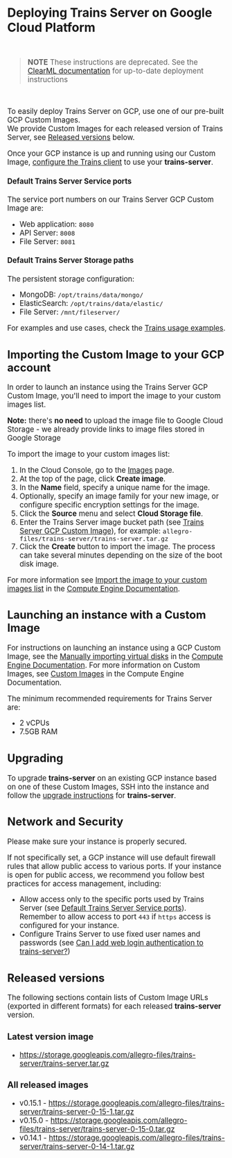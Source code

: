# Deploying Trains Server on Google Cloud Platform

<br/>

<div style="font-size: larger">

> **NOTE** These instructions are deprecated. See the [ClearML documentation](https://clear.ml/docs/latest/docs/deploying_clearml/clearml_server) 
> for up-to-date deployment instructions 

<br/>

To easily deploy Trains Server on GCP, use one of our pre-built GCP Custom Images.  
We provide Custom Images for each released version of Trains Server, see [Released versions](#released-versions) below. 

Once your GCP instance is up and running using our Custom Image, [configure the Trains client](https://github.com/allegroai/trains/blob/master/README.md#configuration) to use your **trains-server**.
  
#### Default Trains Server Service ports
The service port numbers on our Trains Server GCP Custom Image are:

- Web application: `8080`
- API Server: `8008`
- File Server: `8081`

#### Default Trains Server Storage paths
The persistent storage configuration:

- MongoDB: `/opt/trains/data/mongo/`
- ElasticSearch: `/opt/trains/data/elastic/`
- File Server: `/mnt/fileserver/`

For examples and use cases, check the [Trains usage examples](https://github.com/allegroai/trains/blob/master/docs/trains_examples.md).

## Importing the Custom Image to your GCP account

In order to launch an instance using the Trains Server GCP Custom Image, you'll need to import the image to your custom images list.

**Note:** there's **no need** to upload the image file to Google Cloud Storage - we already provide links to image files stored in Google Storage

To import the image to your custom images list:
1. In the Cloud Console, go to the [Images](https://console.cloud.google.com/compute/images) page.
1. At the top of the page, click **Create image**.
1. In the **Name** field, specify a unique name for the image.
1. Optionally, specify an image family for your new image, or configure specific encryption settings for the image.
1. Click the **Source** menu and select **Cloud Storage file**.
1. Enter the Trains Server image bucket path (see [Trains Server GCP Custom Image](#released-versions)), for example:
    `allegro-files/trains-server/trains-server.tar.gz`
1. Click the **Create** button to import the image. The process can take several minutes depending on the size of the boot disk image.

For more information see [Import the image to your custom images list](https://cloud.google.com/compute/docs/import/import-existing-image#import_image) in the [Compute Engine Documentation](https://cloud.google.com/compute/docs).

## Launching an instance with a Custom Image

For instructions on launching an instance using a GCP Custom Image, see the [Manually importing virtual disks](https://cloud.google.com/compute/docs/import/import-existing-image#overview) in the [Compute Engine Documentation](https://cloud.google.com/compute/docs).
For more information on Custom Images, see [Custom Images](https://cloud.google.com/compute/docs/images#custom_images) in the Compute Engine Documentation.

The minimum recommended requirements for Trains Server are:
- 2 vCPUs
- 7.5GB RAM

## Upgrading

To upgrade **trains-server** on an existing GCP instance based on one of these Custom Images, SSH into the instance and follow the [upgrade instructions](../README.md#upgrade) for **trains-server**.

## Network and Security

Please make sure your instance is properly secured. 

If not specifically set, a GCP instance will use default firewall rules that allow public access to various ports. 
If your instance is open for public access, we recommend you follow best practices for access management, including:
- Allow access only to the specific ports used by Trains Server (see [Default Trains Server Service ports](#default-trains-server-service-ports)). Remember to allow access to port `443` if `https` access is configured for your instance.
- Configure Trains Server to use fixed user names and passwords (see [Can I add web login authentication to trains-server?](./faq.md#web-auth))    

## Released versions

The following sections contain lists of Custom Image URLs (exported in different formats) for each released **trains-server** version.

### Latest version image

- https://storage.googleapis.com/allegro-files/trains-server/trains-server.tar.gz

### All released images 

- v0.15.1 - https://storage.googleapis.com/allegro-files/trains-server/trains-server-0-15-1.tar.gz
- v0.15.0 - https://storage.googleapis.com/allegro-files/trains-server/trains-server-0-15-0.tar.gz
- v0.14.1 - https://storage.googleapis.com/allegro-files/trains-server/trains-server-0-14-1.tar.gz